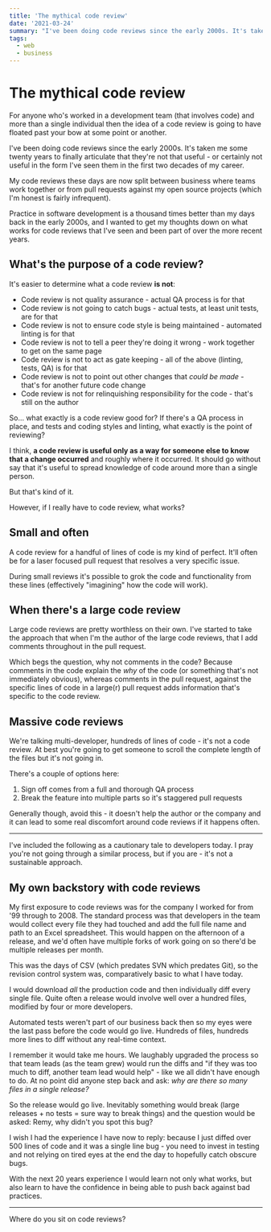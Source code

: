 ```yaml
---
title: 'The mythical code review'
date: '2021-03-24'
summary: "I've been doing code reviews since the early 2000s. It's taken me some twenty years to finally articulate that they're not that useful - or certainly not useful in the form I've seen them in the first two decades of my career."
tags:
  - web
  - business
---
```


# The mythical code review

For anyone who's worked in a development team (that involves code) and more than a single individual then the idea of a code review is going to have floated past your bow at some point or another.

I've been doing code reviews since the early 2000s. It's taken me some twenty years to finally articulate that they're not that useful - or certainly not useful in the form I've seen them in the first two decades of my career.

<!--more-->

My code reviews these days are now split between business where teams work together or from pull requests against my open source projects (which I'm honest is fairly infrequent).

Practice in software development is a thousand times better than my days back in the early 2000s, and I wanted to get my thoughts down on what works for code reviews that I've seen and been part of over the more recent years.

## What's the purpose of a code review?

It's easier to determine what a code review **is not**:

- Code review is not quality assurance - actual QA process is for that
- Code review is not going to catch bugs - actual tests, at least unit tests, are for that
- Code review is not to ensure code style is being maintained - automated linting is for that
- Code review is not to tell a peer they're doing it wrong - work together to get on the same page
- Code review is not to act as gate keeping - all of the above (linting, tests, QA) is for that
- Code review is not to point out other changes that _could be made_ - that's for another future code change
- Code review is not for relinquishing responsibility for the code - that's still on the author

So… what exactly is a code review good for? If there's a QA process in place, and tests and coding styles and linting, what exactly is the point of reviewing?

I think, **a code review is useful only as a way for someone else to know that a change occurred** and roughly where it occurred. It should go without say that it's useful to spread knowledge of code around more than a single person.

But that's kind of it.

However, if I really have to code review, what works?

## Small and often

A code review for a handful of lines of code is my kind of perfect. It'll often be for a laser focused pull request that resolves a very specific issue.

During small reviews it's possible to grok the code and functionality from these lines (effectively "imagining" how the code will work).

## When there's a large code review

Large code reviews are pretty worthless on their own. I've started to take the approach that when I'm the author of the large code reviews, that I add comments throughout in the pull request.

Which begs the question, why not comments in the code? Because comments in the code explain the _why_ of the code (or something that's not immediately obvious), whereas comments in the pull request, against the specific lines of code in a large(r) pull request adds information that's specific to the code review.

## Massive code reviews

We're talking multi-developer, hundreds of lines of code - it's not a code review. At best you're going to get someone to scroll the complete length of the files but it's not going in.

There's a couple of options here:

1. Sign off comes from a full and thorough QA process
2. Break the feature into multiple parts so it's staggered pull requests

Generally though, avoid this - it doesn't help the author or the company and it can lead to some real discomfort around code reviews if it happens often.

---

I've included the following as a cautionary tale to developers today. I pray you're not going through a similar process, but if you are - it's not a sustainable approach.

## My own backstory with code reviews

My first exposure to code reviews was for the company I worked for from '99 through to 2008. The standard process was that developers in the team would collect every file they had touched and add the full file name and path  to an Excel spreadsheet. This would happen on the afternoon of a release, and we'd often have multiple forks of work going on so there'd be multiple releases per month.

This was the days of CSV (which predates SVN which predates Git), so the revision control system was, comparatively basic to what I have today.

I would download _all_ the production code and then individually diff every single file. Quite often a release would involve well over a hundred files, modified by four or more developers.

Automated tests weren't part of our business back then so my eyes were the last pass before the code would go live. Hundreds of files, hundreds more lines to diff without any real-time context.

I remember it would take me hours. We laughably upgraded the process so that team leads (as the team grew) would run the diffs and "if they was too much to diff, another team lead would help" - like we all didn't have enough to do. At no point did anyone step back and ask: _why are there so many files in a single release?_

So the release would go live. Inevitably something would break (large releases + no tests = sure way to break things) and the question would be asked: Remy, why didn't you spot this bug?

I wish I had the experience I have now to reply: because I just diffed over 500 lines of code and it was a single line bug - you need to invest in testing and not relying on tired eyes at the end the day to hopefully catch obscure bugs.

With the next 20 years experience I would learn not only what works, but also learn to have the confidence in being able to push back against bad practices.

---

Where do you sit on code reviews?
